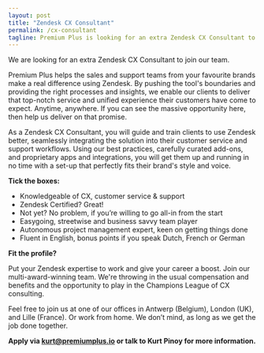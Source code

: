 ```yaml
---
layout: post
title: "Zendesk CX Consultant"
permalink: /cx-consultant
tagline: Premium Plus is looking for an extra Zendesk CX Consultant to join our team.
---
```


We are looking for an extra Zendesk CX Consultant to join our team.

Premium Plus helps the sales and support teams from your favourite brands make a real difference using Zendesk. By pushing the tool's boundaries and providing the right processes and insights, we enable our clients to deliver that top-notch service and unified experience their customers have come to expect. Anytime, anywhere. If you can see the massive opportunity here, then help us deliver on that promise.

As a Zendesk CX Consultant, you will guide and train clients to use Zendesk better, seamlessly integrating the solution into their customer service and support workflows. Using our best practices, carefully curated add-ons, and proprietary apps and integrations, you will get them up and running in no time with a set-up that perfectly fits their brand's style and voice.

**Tick the boxes:**

- Knowledgeable of CX, customer service & support
- Zendesk Certified? Great!
- Not yet? No problem, if you’re willing to go all-in from the start
- Easygoing, streetwise and business savvy team player
- Autonomous project management expert, keen on getting things done
- Fluent in English, bonus points if you speak Dutch, French or German

**Fit the profile?**

Put your Zendesk expertise to work and give your career a boost. Join our multi-award-winning team. We're throwing in the usual compensation and benefits and the opportunity to play in the Champions League of CX consulting.

Feel free to join us at one of our offices in Antwerp (Belgium), London (UK), and Lille (France). Or work from home. We don’t mind, as long as we get the job done together.

**Apply via [kurt@premiumplus.io](mailto:kurt@premiumplus.io) or talk to Kurt Pinoy for more information.**
